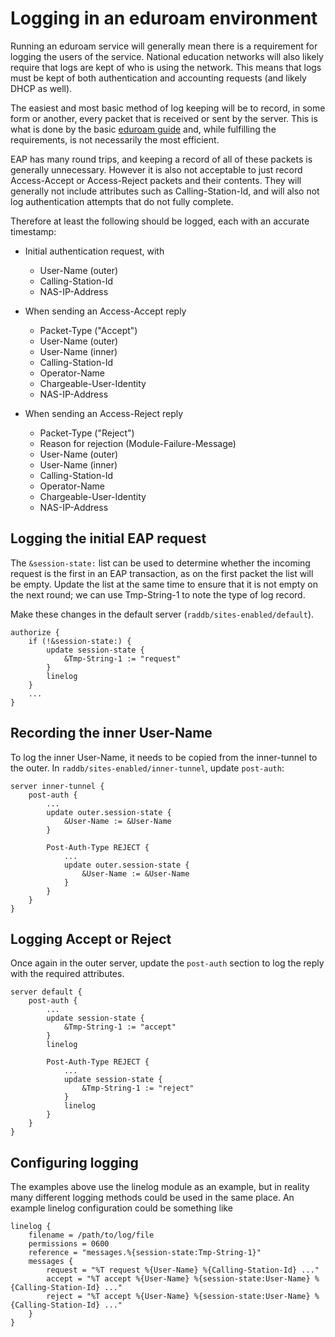 # Logging in an eduroam environment

Running an eduroam service will generally mean there is a
requirement for logging the users of the service. National
education networks will also likely require that logs are kept of
who is using the network. This means that logs must be kept of
both authentication and accounting requests (and likely DHCP as
well).

The easiest and most basic method of log keeping will be to
record, in some form or another, every packet that is received or
sent by the server. This is what is done by the basic [eduroam
guide](/guide/eduroam) and, while fulfilling the requirements, is
not necessarily the most efficient.

EAP has many round trips, and keeping a record of all of these
packets is generally unnecessary. However it is also not
acceptable to just record Access-Accept or Access-Reject packets
and their contents. They will generally not include attributes
such as Calling-Station-Id, and will also not log authentication
attempts that do not fully complete.

Therefore at least the following should be logged, each with an
accurate timestamp:

 - Initial authentication request, with

    - User-Name (outer)
    - Calling-Station-Id
    - NAS-IP-Address

 - When sending an Access-Accept reply

    - Packet-Type ("Accept")
    - User-Name (outer)
    - User-Name (inner)
    - Calling-Station-Id
    - Operator-Name
    - Chargeable-User-Identity
    - NAS-IP-Address

 - When sending an Access-Reject reply

    - Packet-Type ("Reject")
    - Reason for rejection (Module-Failure-Message)
    - User-Name (outer)
    - User-Name (inner)
    - Calling-Station-Id
    - Operator-Name
    - Chargeable-User-Identity
    - NAS-IP-Address


## Logging the initial EAP request

The `&session-state:` list can be used to determine whether the
incoming request is the first in an EAP transaction, as on the
first packet the list will be empty. Update the list at the same
time to ensure that it is not empty on the next round; we can use
Tmp-String-1 to note the type of log record.

Make these changes in the default server (`raddb/sites-enabled/default`).

    authorize {
        if (!&session-state:) {
            update session-state {
                &Tmp-String-1 := "request"
            }
            linelog
        }
        ...
    }


## Recording the inner User-Name

To log the inner User-Name, it needs to be copied from the
inner-tunnel to the outer. In `raddb/sites-enabled/inner-tunnel`,
update `post-auth`:

    server inner-tunnel {
        post-auth {
            ...
            update outer.session-state {
                &User-Name := &User-Name
            }

            Post-Auth-Type REJECT {
                ...
                update outer.session-state {
                    &User-Name := &User-Name
                }
            }
        }
    }


## Logging Accept or Reject

Once again in the outer server, update the `post-auth` section to
log the reply with the required attributes.

    server default {
        post-auth {
            ...
            update session-state {
                &Tmp-String-1 := "accept"
            }
            linelog

            Post-Auth-Type REJECT {
                ...
                update session-state {
                    &Tmp-String-1 := "reject"
                }
                linelog
            }
        }
    }


## Configuring logging

The examples above use the linelog module as an example, but in
reality many different logging methods could be used in the same
place. An example linelog configuration could be something like

    linelog {
        filename = /path/to/log/file
        permissions = 0600
        reference = "messages.%{session-state:Tmp-String-1}"
        messages {
            request = "%T request %{User-Name} %{Calling-Station-Id} ..."
            accept = "%T accept %{User-Name} %{session-state:User-Name} %{Calling-Station-Id} ..."
            reject = "%T accept %{User-Name} %{session-state:User-Name} %{Calling-Station-Id} ..."
        }
    }

